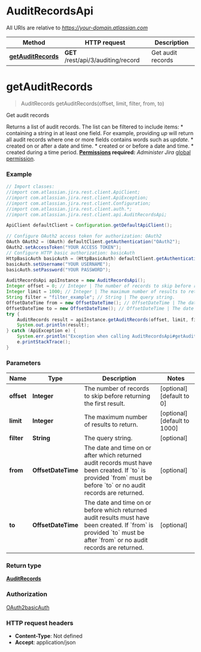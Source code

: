 # AuditRecordsApi

All URIs are relative to *https://your-domain.atlassian.com*

Method | HTTP request | Description
------------- | ------------- | -------------
[**getAuditRecords**](AuditRecordsApi.md#getAuditRecords) | **GET** /rest/api/3/auditing/record | Get audit records

<a name="getAuditRecords"></a>
# **getAuditRecords**
> AuditRecords getAuditRecords(offset, limit, filter, from, to)

Get audit records

Returns a list of audit records. The list can be filtered to include items:   *  containing a string in at least one field. For example, providing *up* will return all audit records where one or more fields contains words such as *update*.  *  created on or after a date and time.  *  created or or before a date and time.  *  created during a time period.  **[Permissions](#permissions) required:** *Administer Jira* [global permission](https://confluence.atlassian.com/x/x4dKLg).

### Example
```java
// Import classes:
//import com.atlassian.jira.rest.client.ApiClient;
//import com.atlassian.jira.rest.client.ApiException;
//import com.atlassian.jira.rest.client.Configuration;
//import com.atlassian.jira.rest.client.auth.*;
//import com.atlassian.jira.rest.client.api.AuditRecordsApi;

ApiClient defaultClient = Configuration.getDefaultApiClient();

// Configure OAuth2 access token for authorization: OAuth2
OAuth OAuth2 = (OAuth) defaultClient.getAuthentication("OAuth2");
OAuth2.setAccessToken("YOUR ACCESS TOKEN");
// Configure HTTP basic authorization: basicAuth
HttpBasicAuth basicAuth = (HttpBasicAuth) defaultClient.getAuthentication("basicAuth");
basicAuth.setUsername("YOUR USERNAME");
basicAuth.setPassword("YOUR PASSWORD");

AuditRecordsApi apiInstance = new AuditRecordsApi();
Integer offset = 0; // Integer | The number of records to skip before returning the first result.
Integer limit = 1000; // Integer | The maximum number of results to return.
String filter = "filter_example"; // String | The query string.
OffsetDateTime from = new OffsetDateTime(); // OffsetDateTime | The date and time on or after which returned audit records must have been created. If `to` is provided `from` must be before `to` or no audit records are returned.
OffsetDateTime to = new OffsetDateTime(); // OffsetDateTime | The date and time on or before which returned audit results must have been created. If `from` is provided `to` must be after `from` or no audit records are returned.
try {
    AuditRecords result = apiInstance.getAuditRecords(offset, limit, filter, from, to);
    System.out.println(result);
} catch (ApiException e) {
    System.err.println("Exception when calling AuditRecordsApi#getAuditRecords");
    e.printStackTrace();
}
```

### Parameters

Name | Type | Description  | Notes
------------- | ------------- | ------------- | -------------
 **offset** | **Integer**| The number of records to skip before returning the first result. | [optional] [default to 0]
 **limit** | **Integer**| The maximum number of results to return. | [optional] [default to 1000]
 **filter** | **String**| The query string. | [optional]
 **from** | **OffsetDateTime**| The date and time on or after which returned audit records must have been created. If &#x60;to&#x60; is provided &#x60;from&#x60; must be before &#x60;to&#x60; or no audit records are returned. | [optional]
 **to** | **OffsetDateTime**| The date and time on or before which returned audit results must have been created. If &#x60;from&#x60; is provided &#x60;to&#x60; must be after &#x60;from&#x60; or no audit records are returned. | [optional]

### Return type

[**AuditRecords**](AuditRecords.md)

### Authorization

[OAuth2](../README.md#OAuth2)[basicAuth](../README.md#basicAuth)

### HTTP request headers

 - **Content-Type**: Not defined
 - **Accept**: application/json

